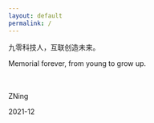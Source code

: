 ```yaml
---
layout: default
permalink: /
---
```


九零科技人，互联创造未来。

Memorial forever, from young to grow up.

　　

ZNing

2021-12
